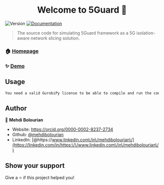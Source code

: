 <h1 align="center">Welcome to 5Guard 👋</h1>
<p>
  <img alt="Version" src="https://img.shields.io/badge/version-1.0.0-blue.svg?cacheSeconds=2592000" />
  <a href="https://github.com/mehdibolourian/5Guard" target="_blank">
    <img alt="Documentation" src="https://img.shields.io/badge/documentation-yes-brightgreen.svg" />
  </a>
</p>

> The source code for simulating 5Guard framework as a 5G isolation-aware network slicing solution.

### 🏠 [Homepage](https://github.com/mehdibolourian/5Guard)

### ✨ [Demo](https://github.com/mehdibolourian/5Guard)

## Usage

```sh
You need a valid GurobiPy license to be able to compile and run the code in the Jupyter notebook.
```

## Author

👤 **Mehdi Bolourian**

* Website: https://orcid.org/0000-0002-8237-2734
* Github: [@mehdibolourian](https://github.com/mehdibolourian)
* LinkedIn: [@https:\/\/www.linkedin.com\/in\/mehdibolourian\/](https://linkedin.com/in/https:\/\/www.linkedin.com\/in\/mehdibolourian\/)

## Show your support
Give a ⭐️ if this project helped you!
